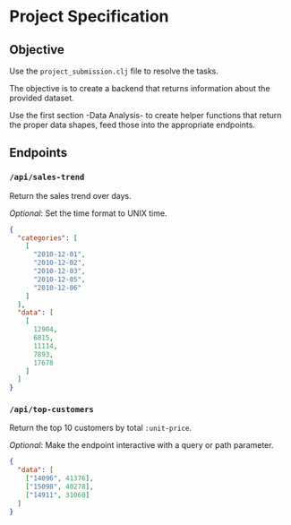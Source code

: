 # Project Specification

## Objective ##

Use the `project_submission.clj` file to resolve the tasks.

The objective is to create a backend that returns information about the provided dataset.

Use the first section -Data Analysis- to create helper functions that return the
proper data shapes, feed those into the appropriate endpoints.

## Endpoints ##

### `/api/sales-trend` ###

Return the sales trend over days.

*Optional*: Set the time format to UNIX time.

``` json
{
  "categories": [
    [
      "2010-12-01",
      "2010-12-02",
      "2010-12-03",
      "2010-12-05",
      "2010-12-06"
    ]
  ],
  "data": [
    [
      12904,
      6815,
      11114,
      7893,
      17678
    ]
  ]
}
```

### `/api/top-customers` ###

Return the top 10 customers by total `:unit-price`.

*Optional*: Make the endpoint interactive with a query or path parameter.

``` json
{
  "data": [
    ["14096", 41376],
    ["15098", 40278],
    ["14911", 31060]
  ]
}
```

<!-- Local Variables: -->
<!-- jinx-local-words: "backend" -->
<!-- End: -->
